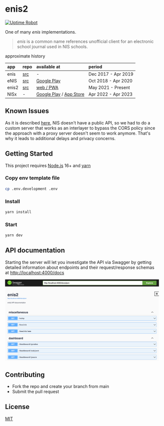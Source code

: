 # enis2

[![Uptime Robot](https://img.shields.io/uptimerobot/status/m788722189-0972bdac9b2e03392769f154?label=server)](https://stats.uptimerobot.com/kXD0runRnw/788722189)

One of many _enis_ implementations.

> _enis_ is a common name references unofficial client for an electronic school journal used in NIS schools.

approximate history

| app   | repo                                          | available at                                                                                                                                 | period              |
| :---- | :-------------------------------------------- | :------------------------------------------------------------------------------------------------------------------------------------------- | :------------------ |
| enis  | [src](https://github.com/superhooman/enis)    | -                                                                                                                                            | Dec 2017 - Apr 2019 |
| eNIS  | [src](https://github.com/kekland/enis-app.v3) | [Google Play](https://play.google.com/store/apps/details?id=com.kekland.enis)                                                                | Oct 2018 - Apr 2020 |
| enis2 | [src](https://github.com/anyrange/enis2)      | [web / PWA](https://enis2.space/)                                                                                                            | May 2021 - Present  |
| NISx  | -                                             | [Google Play](https://play.google.com/store/apps/details?id=com.release.nisx) / [App Store](https://apps.apple.com/us/app/nisx/id1621943978) | Apr 2022 - Apr 2023 |

## Known Issues

As it is described [here](https://github.com/superhooman/enis-proxy), NIS doesn't have a public API, so we had to do a custom server that works as an interlayer to bypass the CORS policy since the approach with a proxy server doesn't seem to work anymore. That's why it leads to additional delays and privacy concerns.

## Getting Started

This project requires [Node.js](https://nodejs.org/en/download/current/) 16+ and [yarn](https://yarnpkg.com/)

### Copy env template file

```bash
cp .env.development .env
```

### Install

```bash
yarn install
```

### Start

```bash
yarn dev
```

## API documentation

Starting the server will let you investigate the API via Swagger by getting detailed information about endpoints and their request/response schemas at [http://localhost:4000/docs](http://localhost:4000/docs)

<img src=".github/media/swagger.png" alt="Swagger"/>

## Contributing

- Fork the repo and create your branch from main
- Submit the pull request

## License

[MIT](/LICENSE)
